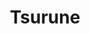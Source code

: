 ---
title:      Tsurune 
jp_title:   ツルネ ―風舞高校弓道部― (Kazemai Koukou Kyuudoubu)
studio:     Kyoto Animation, or KyoAni (京アニ)
director:   Takuya Yamamura
us_release: 2018-10-22 
img:        https://img1.ak.crunchyroll.com/i/spire1/3f825fe329ff491605d9a9f5cb0fdb021540009872_full.jpg
online:     # where can it be watched online
  - url:     https://www.crunchyroll.com/tsurune
  - service: crunchyroll
music:
  - name:   Naru
    artist: Luck Life
    used:   opening theme
  - name:   Orange-iro (オレンジ色)
    artist: ChouCho
    used:   closing theme
episodes:   # episode/part number
  - name:    The Young Man on the Shooting Range
    jp_name: 少年は矢庭に (Shōnen wa Yaniwa ni)
    number:  1
  - name:    At Wit's End
    jp_name: 矢も盾も堪らず (Ya mo Tate mo Tamarazu)
    number:  2
  - name:    Just as They Met
    jp_name: 出会いの矢先 (Deai no Yasaki)
    number:  3
  - name:    A Poor Fit
    jp_name: 合わない房 (Awanai Fusa)
    number:  4
  - name:    A Frequent Messenger
    jp_name: 矢の使いで (Yanotsukai de)
    number:  5
  - name:    The Reason for Shooting
    jp_name: 弓引く理由 (Yumihiku Riyū)
    number:  6
  - name:    Reunion
    jp_name: 再会 (Saikai)
    number:  7
  - name:    Taking Aim
    jp_name: 矢を向けて (Ya o Mukete)
    number:  8
  - name:    An Unshown Hand
    jp_name: 明かせぬ手の内 (Akasenu Tenouchi)
    number:  9
  - name:    Linked Heart
    jp_name: 離れぬ心 (Hanarenu Kokoro)
    number:  10
  - name:    The Pain of Empty Release
    jp_name: 空筈の痛み (Kūkatsu no Itami)
    number:  11
  - name:    Five Arrows
    jp_name: 五本の矢 (Gohon no Ya)
    number:  12
  - name:    Irreplaceable
    jp_name: かけがえのない (Kakegaenonai)
    number:  13
status:  current-new
view-history:  # must order recent first
  - start: 2018-10-22 
    end:   
tags: # genre: shojo, shonen, action, slice-of-life, etc.
  - sports
  - slice-of-life
---